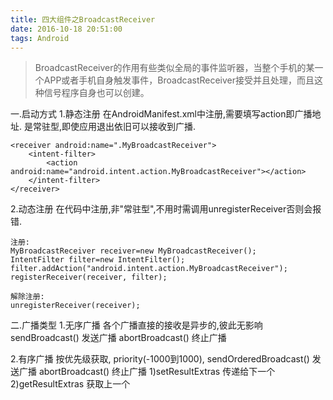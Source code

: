 ```yaml
---
title: 四大组件之BroadcastReceiver
date: 2016-10-18 20:51:00
tags: Android
---
```

>BroadcastReceiver的作用有些类似全局的事件监听器，当整个手机的某一个APP或者手机自身触发事件，BroadcastReceiver接受并且处理，而且这种信号程序自身也可以创建。

一.启动方式
1.静态注册
在AndroidManifest.xml中注册,需要填写action即广播地址.
是常驻型,即使应用退出依旧可以接收到广播.
```
<receiver android:name=".MyBroadcastReceiver">  
    <intent-filter>  
        <action android:name="android.intent.action.MyBroadcastReceiver"></action>  
    </intent-filter>  
</receiver>
```
2.动态注册
在代码中注册,非"常驻型",不用时需调用unregisterReceiver否则会报错.
```
注册:
MyBroadcastReceiver receiver=new MyBroadcastReceiver();
IntentFilter filter=new IntentFilter();  
filter.addAction("android.intent.action.MyBroadcastReceiver");  
registerReceiver(receiver, filter);  

解除注册:
unregisterReceiver(receiver);
```

二.广播类型
1.无序广播
各个广播直接的接收是异步的,彼此无影响
sendBroadcast() 发送广播
abortBroadcast() 终止广播

2.有序广播
按优先级获取, priority(-1000到1000),
sendOrderedBroadcast() 发送广播
abortBroadcast() 终止广播
1)setResultExtras 传递给下一个
2)getResultExtras 获取上一个
